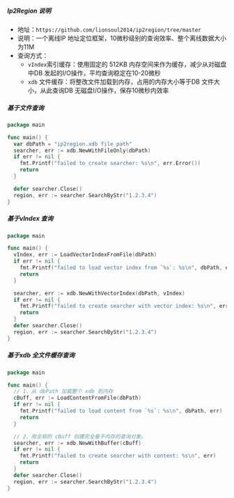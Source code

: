##### Ip2Region 说明
- 地址：`https://github.com/lionsoul2014/ip2region/tree/master`
- 说明：一个离线IP 地址定位框架，10微秒级别的查询效率、整个离线数据大小为11M
- 查询方式：
    - `vIndex`索引缓存：使用固定的 512KB 内存空间来作为缓存，减少从对磁盘中DB 发起的I/O操作，平均查询稳定在10-20微秒
    - `xdb` 文件缓存：将整改文件加载到内存，占用的内存大小等于DB 文件大小，从此查询DB 无磁盘I/O操作，保存10微秒内效率

##### 基于文件查询
```go
package main

func main() {
  var dbPath = "ip2region.xdb file path"
  searcher, err := xdb.NewWithFileOnly(dbPath)
  if err != nil {
    fmt.Printf("failed to create searcher: %s\n", err.Error())
    return
  }

  defer searcher.Close()
  region, err := searcher.SearchByStr("1.2.3.4")
}
```

##### 基于vIndex 查询
```go
package main

func main() {
  vIndex, err := LoadVectorIndexFromFile(dbPath)
  if err != nil {
    fmt.Printf("failed to load vector index from `%s`: %s\n", dbPath, err)
    return
  }

  searcher, err := xdb.NewWithVectorIndex(dbPath, vIndex)
  if err != nil {
    fmt.Printf("failed to create searcher with vector index: %s\n", err)
    return
  }
  defer searcher.Close()
  region, err := searcher.SearchByStr("1.2.3.4")
}
```

##### 基于xdb 全文件缓存查询
```go
package main

func main() {
  // 1、从 dbPath 加载整个 xdb 到内存
  cBuff, err := LoadContentFromFile(dbPath)
  if err != nil {
    fmt.Printf("failed to load content from `%s`: %s\n", dbPath, err)
    return
  }

  // 2、用全局的 cBuff 创建完全基于内存的查询对象。
  searcher, err := xdb.NewWithBuffer(cBuff)
  if err != nil {
    fmt.Printf("failed to create searcher with content: %s\n", err)
    return
  }
  defer searcher.Close()
  region, err := searcher.SearchByStr("1.2.3.4")
}
```